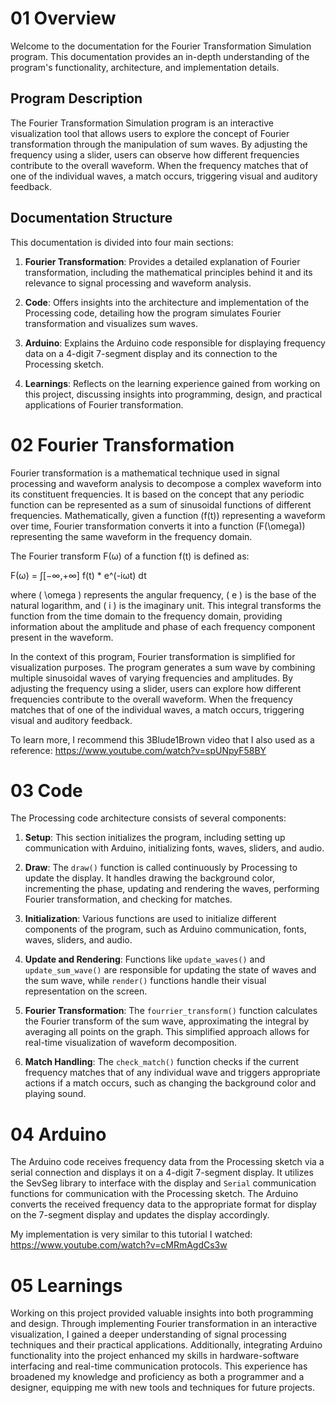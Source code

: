 # 01 Overview

Welcome to the documentation for the Fourier Transformation Simulation program. This documentation provides an in-depth understanding of the program's functionality, architecture, and implementation details.

## Program Description

The Fourier Transformation Simulation program is an interactive visualization tool that allows users to explore the concept of Fourier transformation through the manipulation of sum waves. By adjusting the frequency using a slider, users can observe how different frequencies contribute to the overall waveform. When the frequency matches that of one of the individual waves, a match occurs, triggering visual and auditory feedback.

## Documentation Structure

This documentation is divided into four main sections:

1. **Fourier Transformation**: Provides a detailed explanation of Fourier transformation, including the mathematical principles behind it and its relevance to signal processing and waveform analysis.

2. **Code**: Offers insights into the architecture and implementation of the Processing code, detailing how the program simulates Fourier transformation and visualizes sum waves.

3. **Arduino**: Explains the Arduino code responsible for displaying frequency data on a 4-digit 7-segment display and its connection to the Processing sketch.

4. **Learnings**: Reflects on the learning experience gained from working on this project, discussing insights into programming, design, and practical applications of Fourier transformation.

# 02 Fourier Transformation

Fourier transformation is a mathematical technique used in signal processing and waveform analysis to decompose a complex waveform into its constituent frequencies. It is based on the concept that any periodic function can be represented as a sum of sinusoidal functions of different frequencies. Mathematically, given a function \(f(t)\) representing a waveform over time, Fourier transformation converts it into a function \(F(\omega)\) representing the same waveform in the frequency domain. 

The Fourier transform F(ω) of a function f(t) is defined as:

F(ω) = ∫[−∞,+∞] f(t) * e^(-iωt) dt

where \( \omega \) represents the angular frequency, \( e \) is the base of the natural logarithm, and \( i \) is the imaginary unit. This integral transforms the function from the time domain to the frequency domain, providing information about the amplitude and phase of each frequency component present in the waveform.

In the context of this program, Fourier transformation is simplified for visualization purposes. The program generates a sum wave by combining multiple sinusoidal waves of varying frequencies and amplitudes. By adjusting the frequency using a slider, users can explore how different frequencies contribute to the overall waveform. When the frequency matches that of one of the individual waves, a match occurs, triggering visual and auditory feedback.

To learn more, I recommend this 3Blude1Brown video that I also used as a reference: https://www.youtube.com/watch?v=spUNpyF58BY

# 03 Code

The Processing code architecture consists of several components:

1. **Setup**: This section initializes the program, including setting up communication with Arduino, initializing fonts, waves, sliders, and audio.

2. **Draw**: The `draw()` function is called continuously by Processing to update the display. It handles drawing the background color, incrementing the phase, updating and rendering the waves, performing Fourier transformation, and checking for matches.

3. **Initialization**: Various functions are used to initialize different components of the program, such as Arduino communication, fonts, waves, sliders, and audio.

4. **Update and Rendering**: Functions like `update_waves()` and `update_sum_wave()` are responsible for updating the state of waves and the sum wave, while `render()` functions handle their visual representation on the screen.

5. **Fourier Transformation**: The `fourrier_transform()` function calculates the Fourier transform of the sum wave, approximating the integral by averaging all points on the graph. This simplified approach allows for real-time visualization of waveform decomposition.

6. **Match Handling**: The `check_match()` function checks if the current frequency matches that of any individual wave and triggers appropriate actions if a match occurs, such as changing the background color and playing sound.

# 04 Arduino

The Arduino code receives frequency data from the Processing sketch via a serial connection and displays it on a 4-digit 7-segment display. It utilizes the SevSeg library to interface with the display and `Serial` communication functions for communication with the Processing sketch. The Arduino converts the received frequency data to the appropriate format for display on the 7-segment display and updates the display accordingly.

My implementation is very similar to this tutorial I watched: https://www.youtube.com/watch?v=cMRmAgdCs3w

# 05 Learnings

Working on this project provided valuable insights into both programming and design. Through implementing Fourier transformation in an interactive visualization, I gained a deeper understanding of signal processing techniques and their practical applications. Additionally, integrating Arduino functionality into the project enhanced my skills in hardware-software interfacing and real-time communication protocols. This experience has broadened my knowledge and proficiency as both a programmer and a designer, equipping me with new tools and techniques for future projects.

